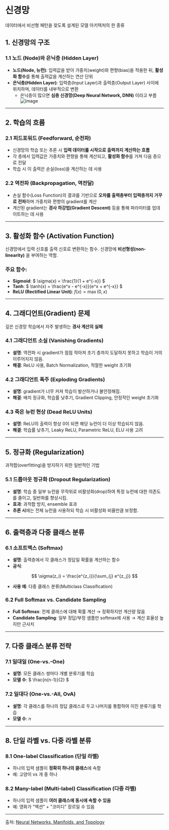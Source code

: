 # 신경망
데이터에서 비선형 패턴을 찾도록 설계된 모델 아키텍처의 한 종류

## 1. 신경망의 구조

### 1.1 노드 (Node)와 은닉층 (Hidden Layer)

- **노드(Node, 뉴런)**: 입력값을 받아 가중치(weight)와 편향(bias)을 적용한 뒤, **활성화 함수**를 통해 출력값을 계산하는 연산 단위
- **은닉층(Hidden Layer)**: 입력층(Input Layer)과 출력층(Output Layer) 사이에 위치하며, 데이터를 내부적으로 변환
  - 은닉층이 많으면 **심층 신경망(Deep Neural Network, DNN)** 이라고 부름
![image](https://github.com/user-attachments/assets/f0ecd4a0-22d4-47ed-91a6-b9c7aee7905b)

---

## 2. 학습의 흐름

### 2.1 피드포워드 (Feedforward, 순전파)

- 신경망의 학습 또는 추론 시 **입력 데이터를 시작으로 출력까지 계산하는 흐름**
- 각 층에서 입력값은 가중치와 편향을 통해 계산되고, **활성화 함수**를 거쳐 다음 층으로 전달
- 학습 시 이 출력은 손실(loss)을 계산하는 데 사용


### 2.2 역전파 (Backpropagation, 역전달)

- 손실 함수(Loss Function)의 결과를 기반으로 **오차를 출력층부터 입력층까지 거꾸로 전파**하며 가중치와 편향의 gradient를 계산
- 계산된 gradient는 **경사 하강법(Gradient Descent)** 등을 통해 파라미터를 업데이트하는 데 사용

---

## 3. 활성화 함수 (Activation Function)

신경망에서 입력 신호를 출력 신호로 변환하는 함수. 신경망에 **비선형성(non-linearity)** 을 부여하는 역할.

### 주요 함수:

- **Sigmoid**: $` \sigma(x) = \frac{1}{1 + e^{-x}} `$
- **Tanh**: $` \tanh(x) = \frac{e^x - e^{-x}}{e^x + e^{-x}} `$
- **ReLU (Rectified Linear Unit)**: $` f(x) = \max(0, x) `$

---

## 4. 그래디언트(Gradient) 문제

깊은 신경망 학습에서 자주 발생하는 **경사 계산의 실패** 

### 4.1 그래디언트 소실 (Vanishing Gradients)

- **설명**: 역전파 시 gradient가 점점 작아져 초기 층까지 도달하지 못하고 학습이 거의 이루어지지 않음.
- **해결**: ReLU 사용, Batch Normalization, 적절한 weight 초기화

### 4.2 그래디언트 폭주 (Exploding Gradients)

- **설명**: gradient가 너무 커져 학습이 발산하거나 불안정해짐.
- **해결**: 배치 정규화, 학습률 낮추기, Gradient Clipping, 안정적인 weight 초기화

### 4.3 죽은 뉴런 현상 (Dead ReLU Units)

- **설명**: ReLU의 출력이 항상 0이 되면 해당 뉴런이 더 이상 학습되지 않음.
- **해결**: 학습률 낮추기, Leaky ReLU, Parametric ReLU, ELU 사용 고려

---

## 5. 정규화 (Regularization)

과적합(overfitting)을 방지하기 위한 일반적인 기법

### 5.1 드롭아웃 정규화 (Dropout Regularization)

- **설명**: 학습 중 일부 뉴런을 무작위로 비활성화(drop)하여 특정 뉴런에 대한 의존도를 줄이고, 일반화를 향상시킴.
- **효과**: 과적합 방지, ensemble 효과
- **추론 시**에는 전체 뉴런을 사용하되 학습 시 비활성화 비율만큼 보정함.

---

## 6. 출력층과 다중 클래스 분류

### 6.1 소프트맥스 (Softmax)

- **설명**: 출력층에서 각 클래스가 정답일 확률을 계산하는 함수
- **공식**:

$$
\sigma(z_i) = \frac{e^{z_i}}{\sum_{j} e^{z_j}}
$$

- **사용 예**: 다중 클래스 분류(Multiclass Classification)

### 6.2 Full Softmax vs. Candidate Sampling

- **Full Softmax**: 전체 클래스에 대해 확률 계산 → 정확하지만 계산량 많음
- **Candidate Sampling**: 일부 정답/부정 샘플만 softmax에 사용 → 계산 효율성 높지만 근사치

---

## 7. 다중 클래스 분류 전략

### 7.1 일대일 (One-vs.-One)

- **설명**: 모든 클래스 쌍마다 개별 분류기를 학습
- **모델 수**: $` \frac{n(n-1)}{2} `$

### 7.2 일대다 (One-vs.-All, OvA)

- **설명**: 각 클래스를 하나의 정답 클래스로 두고 나머지를 통합하여 이진 분류기를 학습
- **모델 수**: $n$

---

## 8. 단일 라벨 vs. 다중 라벨 분류

### 8.1 One-label Classification (단일 라벨)

- 하나의 입력 샘플이 **정확히 하나의 클래스**에 속함  
- 예: 고양이 vs 개 중 하나

### 8.2 Many-label (Multi-label) Classification (다중 라벨)

- 하나의 입력 샘플이 **여러 클래스에 동시에 속할 수 있음**
- 예: 영화가 "액션" + "코미디" 장르일 수 있음

---



출처:
[Neural Networks, Manifolds, and Topology](https://colah.github.io/posts/2014-03-NN-Manifolds-Topology/)
